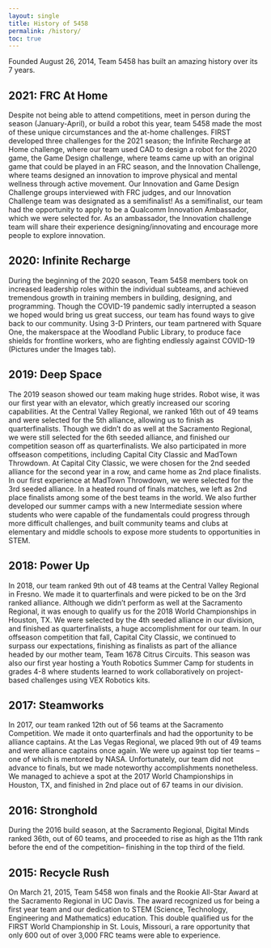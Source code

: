 ```yaml
---
layout: single
title: History of 5458
permalink: /history/
toc: true
---
```


Founded August 26, 2014, Team 5458 has built an amazing history over its 7 years.

## 2021: FRC At Home
Despite not being able to attend competitions, meet in person during the season (January-April), or build a robot this year, team 5458 made the most of these unique 
circumstances and the at-home challenges. FIRST developed three challenges for the 2021 season; the Infinite Recharge at Home challenge, where our team used CAD to design 
a robot for the 2020 game, the Game Design challenge, where teams came up with an original game that could be played in an FRC season, and the Innovation Challenge, where 
teams designed an innovation to improve physical and mental wellness through active movement. Our Innovation and Game Design Challenge groups interviewed with FRC judges, 
and our Innovation Challenge team was designated as a semifinalist! As a semifinalist, our team had the opportunity to apply to be a Qualcomm Innovation Ambassador, 
which we were selected for. As an ambassador, the Innovation challenge team will share their experience designing/innovating and encourage more people to explore innovation.

## 2020: Infinite Recharge
During the beginning of the 2020 season, Team 5458 members took on increased leadership roles within the individual subteams, and achieved tremendous growth in training members
in building, designing, and programming. Though the COVID-19 pandemic sadly interrupted a season we hoped would bring us great success, 
our team has found ways to give back to our community. Using 3-D Printers, our team partnered with Square One, the makerspace at the Woodland Public Library, to produce 
face shields for frontline workers, who are fighting endlessly against COVID-19 (Pictures under the Images tab).

## 2019: Deep Space
The 2019 season showed our team making huge strides. Robot wise, it was our first year with an elevator, which greatly increased our scoring capabilities. 
At the Central Valley Regional, we ranked 16th out of 49 teams and were selected for the 5th alliance, allowing us to finish as quarterfinalists. 
Though we didn’t do as well at the Sacramento Regional, we were still selected for the 6th seeded alliance, and finished our competition season off as quarterfinalists. 
We also participated in more offseason competitions, including Capital City Classic and MadTown Throwdown. At Capital City Classic, we were chosen for the 2nd seeded alliance 
for the second year in a row, and came home as 2nd place finalists. In our first experience at MadTown Throwdown, we were selected for the 3rd seeded alliance. 
In a heated round of finals matches, we left as 2nd place finalists among some of the best teams in the world. We also further developed our summer camps with a 
new Intermediate session where students who were capable of the fundamentals could progress through more difficult challenges, and built community teams and 
clubs at elementary and middle schools to expose more students to opportunities in STEM.

## 2018: Power Up
In 2018, our team ranked 9th out of 48 teams at the Central Valley Regional in Fresno. We made it to quarterfinals and were picked to be on the 3rd ranked alliance. 
Although we didn’t perform as well at the Sacramento Regional, it was enough to qualify us for the 2018 World Championships in Houston, TX. We were selected by the 
4th seeded alliance in our division, and finished as quarterfinalists, a huge accomplishment for our team. In our offseason competition that fall, 
Capital City Classic, we continued to surpass our expectations, finishing as finalists as part of the alliance headed by our mother team, Team 1678 Citrus Circuits. 
This season was also our first year hosting a Youth Robotics Summer Camp for students in grades 4-8 where students learned to work collaboratively on project-based 
challenges using VEX Robotics kits.

## 2017: Steamworks
In 2017, our team ranked 12th out of 56 teams at the Sacramento Competition. We made it onto quarterfinals and had the opportunity to be alliance 
captains. At the Las Vegas Regional, we placed 9th out of 49 teams and were alliance captains once again. We were up against top tier teams – one of which is 
mentored by NASA. Unfortunately, our team did not advance to finals, but we made noteworthy accomplishments nonetheless. We managed to achieve a spot at the 
2017 World Championships in Houston, TX, and finished in 2nd place out of 67 teams in our division.

## 2016: Stronghold
During the 2016 build season, at the Sacramento Regional, Digital Minds ranked 36th, out of 60 teams, and proceeded to rise as high as the 11th 
rank before the end of the competition– finishing in the top third of the field.

## 2015: Recycle Rush
On March 21, 2015, Team 5458 won finals and the Rookie All-Star Award at the Sacramento Regional in UC Davis. The award recognized us for being 
a first year team and our dedication to STEM (Science, Technology, Engineering and Mathematics) education. This double qualified us for the FIRST 
World Championship in St. Louis, Missouri, a rare opportunity that only 600 out of over 3,000 FRC teams were able to experience.

